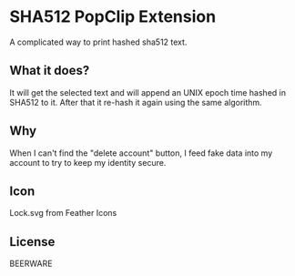 # SHA512 PopClip Extension

A complicated way to print hashed sha512 text.

## What it does?

It will get the selected text and will append an UNIX epoch time hashed in SHA512 to it. After that it re-hash it again using the same algorithm.

## Why

When I can't find the "delete account" button, I feed fake data into my account to try to keep my identity secure.


## Icon

Lock.svg from Feather Icons

## License

BEERWARE